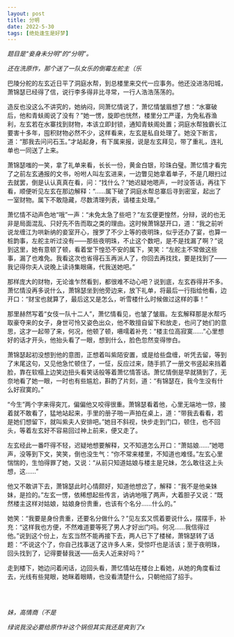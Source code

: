 ```yaml
---
layout: post
title: 分明
date: 2022-5-30
tags: [绝处逢生是好梦]
---
```


*题目是“妾身未分明”的“分明”。*

*还在洗原作，那个送了一队女乐的倒霉左舵主（乐*


巴陵分舵的左玄近日平了洞庭水帮，到总楼里来交代一应事务。他还没进洛阳城，萧锦瑟已经得了信，说行李多得非比寻常，一行人浩浩荡荡的。

造反也没这么不讲究的，她纳闷，同萧忆情说了，萧忆情皱眉想了想：“水寨破后，他和青蚨阁说了没有？”她一愣，旋即也恍然，楼里分工严谨，为免私吞渔利，左玄若在水寨找到财物，本该立即封锁，通知青蚨阁处置；洞庭水帮独霸长江要害十多年，囤积财物必然不少，这样看来，左玄是私自处理了。她没下断言，道：“那我去问问石玉。”才站起身，有下属来报，说是左玄拜见，带了重礼，连礼单也一同送了上来。

萧锦瑟嗤的一笑，拿了礼单来看，长长一份，黄金白银，珍珠白璧。萧忆情才看完了之前左玄通报的文书，吩咐人叫左玄进来，一边瞥见她拿着单子，不是几眼扫过去就罢，倒是认认真真在看，问：“找什么？”她迟疑地嗯声，一时没答话，再往下看，顺便听见左玄在那边解释：“……属下破了洞庭水帮总寨后寻到密室，起出了一室财物。属下不敢隐藏，尽数清理列表，请楼主处理。”

萧忆情不动声色地“哦”一声：“未免太急了些吧？”左玄便更惶然，分辩，说的也无非是局面混乱、只好先不告而取之类的理由。这时候萧锦瑟开口，道：“我之前听说龙缠江为哄新纳的妾室开心，搜罗了不少上等的夜明珠，似乎还办了宴，也算一桩韵事，左舵主听过没有——那些夜明珠，不止这个数吧，是不是找漏了啊？”说到这里，她有意顿了顿，看着堂下惶恐不安的属下，笑笑：“左舵主不常做这些事，漏了也难免。我看这次也省得石玉再派人了，你回去再找找，要是找到了——我记得你夫人说晚上读诗集眼痛，代我送她吧。”

那样庞大的财物，无论谁乍然看到，都很难不动心吧？说到底，左玄吞得并不多。萧忆情没再多说什么，萧锦瑟坐到他旁边来，放下礼单，将最后一行指给他看，边开口：“财宝也就算了，最后这又是怎么，听雪楼什么时候做过这样的事！”

那里赫然写着“女伎一队十二人”，萧忆情看见，也皱了皱眉。左玄解释那是水帮巧取豪夺来的女子，身世可怜又姿色出众，他不敢擅自留下和放走，也问了她们的意思，这才一起带了来，何况，他顿了顿，嗫嚅着补充：“楼主位高寂寞……”心里想好的话才开头，他抬头看了一眼，想到什么，脸色忽然变得惨白。

萧锦瑟起初没想到他的意图，正想着叫紫陌安置，或是给些盘缠，听凭去留，等到了末尾这句，又见他急忙顿住了，一怔，反应过来，随手抓了一册文书竖起来挡着脸，靠在软榻上边笑边扭头看笑话般等着萧忆情答话。萧忆情倒是早就猜到了，无奈地看了她一眼，一时也有些尴尬，斟酌了片刻，道：“有锦瑟在，我今生没有什么好寂寞的。”

“今生”两个字来得突兀，偏偏他又咬得很重。萧锦瑟看着他，心里无端地一惊，接着就不敢看了，猛地站起来，手里的册子啪一声拍在桌上，道：“带我去看看，若是她们想留下，就叫紫夫人安排吧。”她目不斜视，快步走到门口，顿住，也不回头，等着左玄好不容易回过神上前来，便又走了。

左玄经此一番吓得不轻，迟疑地想要解释，又不知道怎么开口：“萧姑娘……”她嗯声，没等到下文，笑笑，倒也没生气：“你不常来楼里，不知道也难怪。”左玄心里惴惴的，生怕得罪了她，又说：“从前只知道姑娘与楼主是兄妹，怎么敢往这上头想，这……”

他又不敢讲下去，萧锦瑟此时心情颇好，知道他想岔了，解释：“我不是他亲妹妹，是捡的。”左玄一愣，依稀想起些传言，讷讷地哦了两声，大着胆子又说：“既然楼主这样对姑娘，姑娘身份贵重，也该有个名分……什么的。”

她笑：“我要是身份贵重，还要名分做什么？”见左玄又慌着要说什么，摆摆手，补充：“这样我也方便，不然难道要等死了男人才好出门吗。何况……我信得过他。”说到这个份上，左玄当然不能再接下去，两人已下了楼梯，萧锦瑟转了话题：“不说这个了，你自己找事送了这许多人来，受惊吓也是活该；至于夜明珠，回头找到了，记得要替我送——岳夫人近来好吗？”

走到楼下，她边问着闲话，边回头看，萧忆情站在楼台上看她，从她的角度看过去，光线有些晃眼，她眯着眼睛，也没看清楚什么，只朝他招了招手。


<br>
<br>

*妹，高情商（不是*

*绿说我没必要给原作补这个锅但其实我还是爽到了x*
